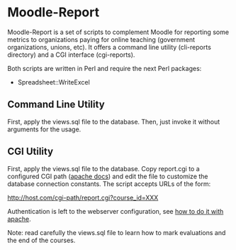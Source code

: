 Moodle-Report
=============

Moodle-Report is a set of scripts to complement Moodle for reporting some
metrics to organizations paying for online teaching (government organizations,
unions, etc).  It offers a command line utility (cli-reports directory) and a
CGI interface (cgi-reports).

Both scripts are written in Perl and require the next Perl packages:

 * Spreadsheet::WriteExcel


Command Line Utility
--------------------

First, apply the views.sql file to the database.
Then, just invoke it without arguments for the usage.

CGI Utility
-----------

First, apply the views.sql file to the database.  Copy report.cgi to a
configured CGI path ([apache docs][cgi]) and edit the file to customize the
database connection constants.  The script accepts URLs of the form:

<http://host.com/cgi-path/report.cgi?course_id=XXX>

Authentication is left to the webserver configuration, see 
[how to do it with apache][auth].

Note: read carefully the views.sql file to learn how to mark evaluations and
the end of the courses.

[auth]: http://httpd.apache.org/docs/current/howto/auth.html
[cgi]: http://httpd.apache.org/docs/2.0/howto/cgi.html
